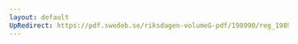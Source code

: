```yaml
---
layout: default
UpRedirect: https://pdf.swedeb.se/riksdagen-volumeG-pdf/198990/reg_198990__reg_01.pdf
---
```

